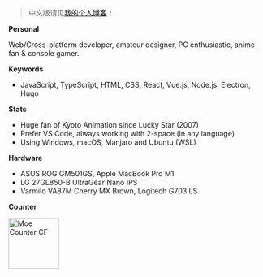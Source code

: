 > 中文版请见[我的个人博客](https://blog.dsrkafuu.net)！

**Personal**

Web/Cross-platform developer, amateur designer, PC enthusiastic, anime fan & console gamer.

**Keywords**

- JavaScript, TypeScript, HTML, CSS, React, Vue.js, Node.js, Electron, Hugo

**Stats**

- Huge fan of Kyoto Animation since Lucky Star (2007)
- Prefer VS Code, always working with 2-space (in any language)
- Using Windows, macOS, Manjaro and Ubuntu (WSL)

**Hardware**

- ASUS ROG GM501GS, Apple MacBook Pro M1
- LG 27GL850-B UltraGear Nano IPS
- Varmilo VA87M Cherry MX Brown, Logitech G703 LS

**Counter**

<a href="https://github.com/dsrkafuu/moe-counter-cf#readme" target="_blank" rel="noopener">
  <img height="100" src="https://count.dsrkafuu.net/dsrkafuu:home" alt="Moe Counter CF" />
</a>
